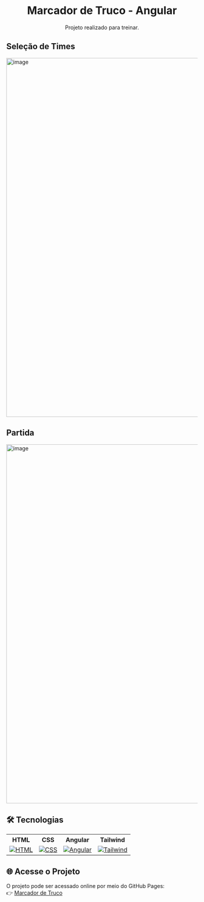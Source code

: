 <h1 align="center"> Marcador de Truco - Angular </h1>

<p align ="center">Projeto realizado para treinar.</p>
<h2>Seleção de Times</h2>
<img width="1920" height="945" alt="image" src="https://github.com/user-attachments/assets/2adc4cfe-f5d0-40a8-9b3c-ee776f30b095" />

<h2>Partida</h2>
<img width="1920" height="945" alt="image" src="https://github.com/user-attachments/assets/30d2956d-f980-4859-b587-c8e621e923cf" />

## 🛠 Tecnologias

<div align="center">
  <table>
    <tr>
      <th>HTML</th>
      <th>CSS</th>
	  <th>Angular</th>
	  <th>Tailwind</th>
    </tr>
    <tr>
      <td align="center"><a href="https://skillicons.dev"><img src="https://skillicons.dev/icons?i=html" alt="HTML"></a></td>
      <td align="center"><a href="https://skillicons.dev"><img src="https://skillicons.dev/icons?i=css" alt="CSS"></a></td>
	  <td align="center"><a href="https://skillicons.dev"><img src="https://skillicons.dev/icons?i=angular" alt="Angular"></a></td>
	  <td align="center"><a href="https://skillicons.dev"><img src="https://skillicons.dev/icons?i=tailwind" alt="Tailwind"></a></td>
    </tr>
  </table>
</div>

## 🌐 Acesse o Projeto
O projeto pode ser acessado online por meio do GitHub Pages: <br>
👉 [Marcador de Truco](https://joaocriminacio.github.io/MarcadorDeTrucoAngular/)
